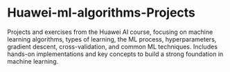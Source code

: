 # Huawei-ml-algorithms-Projects
Projects and exercises from the Huawei AI course, focusing on machine learning algorithms, types of learning, the ML process, hyperparameters, gradient descent, cross-validation, and common ML techniques. Includes hands-on implementations and key concepts to build a strong foundation in machine learning.
